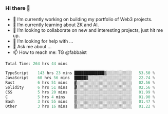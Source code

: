 ### Hi there 👋

- 🔭 I’m currently working on building my portfolio of Web3 projects. 
- 🌱 I’m currently learning about ZK and AI.
- 👯 I’m looking to collaborate on new and interesting projects, just hit me up. 
- 🤔 I’m looking for help with ... 
- 💬 Ask me about ...
- 📫 How to reach me: TG @fabbaist

<!--
**fabbaisteth/fabbaisteth** is a ✨ _special_ ✨ repository because its `README.md` (this file) appears on your GitHub profile.

Here are some ideas to get you started:

- 🔭 I’m currently working on ...
- 🌱 I’m currently learning ...
- 👯 I’m looking to collaborate on ...
- 🤔 I’m looking for help with ...
- 💬 Ask me about ...
- 📫 How to reach me: ...
- 😄 Pronouns: ...
- ⚡ Fun fact: ...
-->

<!--START_SECTION:waka-->

```rust
Total Time: 264 hrs 44 mins

TypeScript    143 hrs 23 mins █████████████▒░░░░░░░░░░░   53.50 %
JavaScript    60 hrs 56 mins  █████▓░░░░░░░░░░░░░░░░░░░   22.74 %
Rust          6 hrs 51 mins   ▓░░░░░░░░░░░░░░░░░░░░░░░░   02.56 %
Solidity      6 hrs 51 mins   ▓░░░░░░░░░░░░░░░░░░░░░░░░   02.56 %
CSS           5 hrs 20 mins   ▒░░░░░░░░░░░░░░░░░░░░░░░░   01.99 %
C             5 hrs 4 mins    ▒░░░░░░░░░░░░░░░░░░░░░░░░   01.90 %
Bash          3 hrs 55 mins   ▒░░░░░░░░░░░░░░░░░░░░░░░░   01.47 %
Other         3 hrs 16 mins   ▒░░░░░░░░░░░░░░░░░░░░░░░░   01.22 %
```

<!--END_SECTION:waka-->
